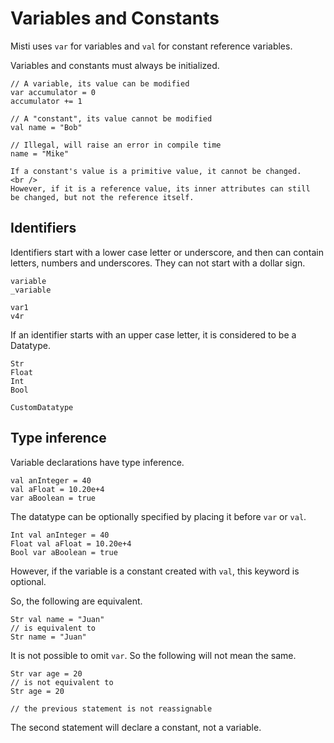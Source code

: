 # Variables and Constants

Misti uses `var` for variables and `val` for constant reference variables.

Variables and constants must always be initialized.

```misti
// A variable, its value can be modified
var accumulator = 0
accumulator += 1
```

```misti
// A "constant", its value cannot be modified
val name = "Bob"

// Illegal, will raise an error in compile time
name = "Mike"
```

```md-info
If a constant's value is a primitive value, it cannot be changed.
<br />
However, if it is a reference value, its inner attributes can still
be changed, but not the reference itself.
```

## Identifiers

Identifiers start with a lower case letter or underscore, 
and then can contain letters,  numbers and underscores. 
They can not start with a dollar sign.

```misti
variable
_variable

var1
v4r
```

If an identifier starts with an upper case letter, it is considered to be
a Datatype.

```misti
Str
Float
Int
Bool

CustomDatatype
```

## Type inference

Variable declarations have type inference.

```misti
val anInteger = 40
val aFloat = 10.20e+4
var aBoolean = true
```

The datatype can be optionally specified by placing it before `var` or `val`.

```misti
Int val anInteger = 40
Float val aFloat = 10.20e+4
Bool var aBoolean = true
```

However, if the variable is a constant created with `val`,
this keyword is optional.

So, the following are equivalent.

```misti
Str val name = "Juan"
// is equivalent to
Str name = "Juan"
```

It is not possible to omit `var`. So the following will not mean the same.

```misti
Str var age = 20
// is not equivalent to
Str age = 20

// the previous statement is not reassignable
```

The second statement will declare a constant, not a variable.

